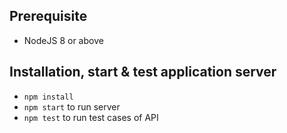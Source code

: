 ## Prerequisite
  * NodeJS 8 or above

## Installation, start & test application server

  * `npm install`
  * `npm start` to run server
  * `npm test` to run test cases of API